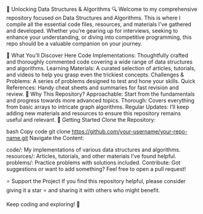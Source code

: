 🧠 Unlocking Data Structures & Algorithms 🔍
Welcome to my comprehensive repository focused on Data Structures and Algorithms. This is where I compile all the essential code files, resources, and materials I've gathered and developed. Whether you’re gearing up for interviews, seeking to enhance your understanding, or diving into competitive programming, this repo should be a valuable companion on your journey.

📂 What You’ll Discover Here
Code Implementations: Thoughtfully crafted and thoroughly commented code covering a wide range of data structures and algorithms.
Learning Materials: A curated selection of articles, tutorials, and videos to help you grasp even the trickiest concepts.
Challenges & Problems: A series of problems designed to test and hone your skills.
Quick References: Handy cheat sheets and summaries for fast revision and review.
🔎 Why This Repository?
Approachable: Start from the fundamentals and progress towards more advanced topics.
Thorough: Covers everything from basic arrays to intricate graph algorithms.
Regular Updates: I’ll keep adding new materials and resources to ensure this repository remains useful and relevant.
🚀 Getting Started
Clone the Repository:

bash
Copy code
git clone https://github.com/your-username/your-repo-name.git
Navigate the Content:

code/: My implementations of various data structures and algorithms.
resources/: Articles, tutorials, and other materials I've found helpful.
problems/: Practice problems with solutions included.
Contribute: Got suggestions or want to add something? Feel free to open a pull request!

⭐ Support the Project
If you find this repository helpful, please consider giving it a star ⭐ and sharing it with others who might benefit.

Keep coding and exploring! 🚀
